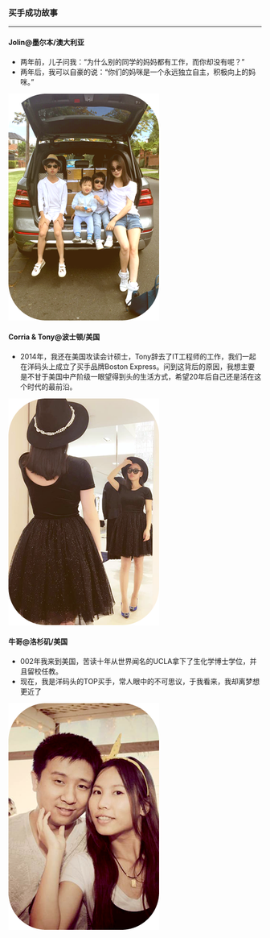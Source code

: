 ### 买手成功故事

---

#### Jolin@墨尔本/澳大利亚
- 两年前，儿子问我：“为什么别的同学的妈妈都有工作，而你却没有呢？”
- 两年后，我可以自豪的说：“你们的妈咪是一个永远独立自主，积极向上的妈咪。”

[![](/recruitment/images/buyer_1.png)](/recruitment/success-stories/successstories1md.md)


#### Corria & Tony@波士顿/美国

- 2014年，我还在美国攻读会计硕士，Tony辞去了IT工程师的工作，我们一起在洋码头上成立了买手品牌Boston Express。问到这背后的原因，我想主要是不甘于美国中产阶级一眼望得到头的生活方式，希望20年后自己还是活在这个时代的最前沿。

[![](/recruitment/images/buyer_2.png)](/recruitment/success-stories/successstories2.md)


#### 牛哥@洛杉矶/美国
- 002年我来到美国，苦读十年从世界闻名的UCLA拿下了生化学博士学位，并且留校任教。 
- 现在，我是洋码头的TOP买手，常人眼中的不可思议，于我看来，我却离梦想更近了

[![](/recruitment/images/buyer_3.png)](/recruitment/success-stories/successtories3.md)
